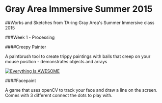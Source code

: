 # Gray Area Immersive Summer 2015
##Works and Sketches from TA-ing Gray Area's Summer Immersive class 2015

###Week 1 - Processing

####Creepy Painter

A paintbrush tool to create trippy paintings with balls that creep on your mouse position - demonstrates objects and arrays

[![Everything Is AWESOME](http://img.youtube.com/vi/qJdlBHaAUMI/0.jpg)](https://www.youtube.com/watch?v=qJdlBHaAUMI "Everything Is AWESOME")

####Facepaint

A game that uses openCV to track your face and draw a line on the screen. Comes with 3 different connect the dots to play with.
